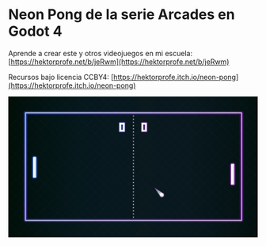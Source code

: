 # Neon Pong de la serie Arcades en Godot 4

Aprende a crear este y otros videojuegos en mi escuela: [https://hektorprofe.net/b/jeRwm](https://hektorprofe.net/b/jeRwm)

Recursos bajo licencia CCBY4: [https://hektorprofe.itch.io/neon-pong](https://hektorprofe.itch.io/neon-pong)

![](./sample.gif) 